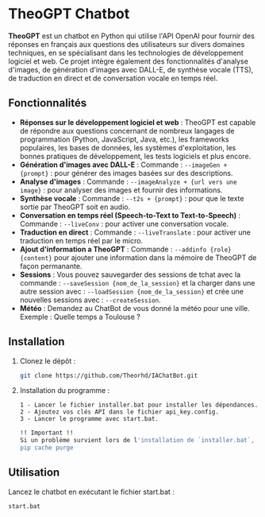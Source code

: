 # TheoGPT Chatbot

**TheoGPT** est un chatbot en Python qui utilise l'API OpenAI pour fournir des réponses en français aux questions des utilisateurs sur divers domaines techniques, en se spécialisant dans les technologies de développement logiciel et web. Ce projet intègre également des fonctionnalités d'analyse d'images, de génération d'images avec DALL-E, de synthèse vocale (TTS), de traduction en direct et de conversation vocale en temps réel.

## Fonctionnalités

- **Réponses sur le développement logiciel et web** : TheoGPT est capable de répondre aux questions concernant de nombreux langages de programmation (Python, JavaScript, Java, etc.), les frameworks populaires, les bases de données, les systèmes d'exploitation, les bonnes pratiques de développement, les tests logiciels et plus encore.
- **Génération d'images avec DALL-E** : Commande : `--imageGen + {prompt}` : pour générer des images basées sur des descriptions.
- **Analyse d'images** : Commande : `--imageAnalyze + {url vers une image}` : pour analyser des images et fournir des informations.
- **Synthèse vocale** : Commande : `--t2s + {prompt}` : pour que le texte sortie par TheoGPT soit en audio.
- **Conversation en temps réel (Speech-to-Text to Text-to-Speech)** : Commande : `--liveConv` : pour activer une conversation vocale.
- **Traduction en direct** : Commande : `--liveTranslate` : pour activer une traduction en temps réel par le micro.
- **Ajout d'information a TheoGPT** : Commande : `--addinfo {role} {content}` pour ajouter une information dans la mémoire de TheoGPT de façon permanante.
- **Sessions** : Vous pouvez sauvegarder des sessions de tchat avec la commande : `--saveSession {nom_de_la_session}` et la charger dans une autre session avec : `--loadSession {nom_de_la_session}` et crée une nouvelles sessions avec : `--createSession`.
- **Météo** : Demandez au ChatBot de vous donné la météo pour une ville. Exemple : Quelle temps a Toulouse ?

## Installation

1. Clonez le dépôt :
    ```bash
    git clone https://github.com/Theorhd/IAChatBot.git
    ```

2. Installation du programme :
    ```text
    1 - Lancer le fichier installer.bat pour installer les dépendances.
    2 - Ajoutez vos clés API dans le fichier api_key.config.
    3 - Lancer le programme avec start.bat.
    ```
    ```bash
    !! Important !!
    Si un problème survient lors de l'installation de `installer.bat`, effectuez les commandes suivantes dans PowerShell :
    pip cache purge
    ```

## Utilisation

Lancez le chatbot en exécutant le fichier start.bat :

```bash
start.bat
```
